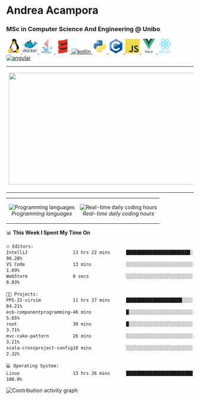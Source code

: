# Andrea Acampora
### MSc in Computer Science And Engineering @ Unibo

<!--
![Java](https://img.shields.io/badge/Java-Good-Green)
![Kotlin](https://img.shields.io/badge/Kotlin-Intermediate-blue)
![Python](https://img.shields.io/badge/Python-Intermediate-blue)
![C](https://img.shields.io/badge/C-Intermediate-blue)
![Scala](https://img.shields.io/badge/Scala-Beginner-yellow)
![C++](https://img.shields.io/badge/C++-Beginner-yellow)
![JavaScript](https://img.shields.io/badge/JavaScript-Beginner-yellow)
-->

<p align="left"> 
<a href="https://www.linux.org/" target="_blank" rel="noreferrer"> 
<img src="https://raw.githubusercontent.com/devicons/devicon/master/icons/linux/linux-original.svg" alt="linux" width="40" height="40"/> </a>
<a href="https://www.docker.com/" target="_blank" rel="noreferrer"> 
<img src="https://raw.githubusercontent.com/devicons/devicon/master/icons/docker/docker-original-wordmark.svg" alt="docker" width="40" height="40"/> </a> 
<a href="https://www.java.com" target="_blank" rel="noreferrer"> 
<img src="https://raw.githubusercontent.com/devicons/devicon/master/icons/java/java-original.svg" alt="java" width="40" height="40"/> </a> 
<a href="https://www.scala-lang.org" target="_blank" rel="noreferrer">
<img src="https://raw.githubusercontent.com/devicons/devicon/master/icons/scala/scala-original.svg" alt="scala" width="40" height="40"/> </a> 
<a href="https://kotlinlang.org" target="_blank" rel="noreferrer"> 
<img src="https://www.vectorlogo.zone/logos/kotlinlang/kotlinlang-icon.svg" alt="kotlin" width="40" height="40"/> </a> 
<a href="https://www.python.org" target="_blank" rel="noreferrer">
<img src="https://raw.githubusercontent.com/devicons/devicon/master/icons/python/python-original.svg" alt="python" width="40" height="40"/> </a> 
<a href="https://www.cprogramming.com/" target="_blank" rel="noreferrer">
<img src="https://raw.githubusercontent.com/devicons/devicon/master/icons/c/c-original.svg" alt="c" width="40" height="40"/> </a> 
<a href="https://developer.mozilla.org/en-US/docs/Web/JavaScript" target="_blank" rel="noreferrer"> 
<img src="https://raw.githubusercontent.com/devicons/devicon/master/icons/javascript/javascript-original.svg" alt="javascript" width="40" height="40"/> </a> 
<a href="https://vuejs.org/" target="_blank" rel="noreferrer">
<img src="https://raw.githubusercontent.com/devicons/devicon/master/icons/vuejs/vuejs-original-wordmark.svg" alt="vuejs" width="40" height="40"/> </a> 
<a href="https://reactjs.org/" target="_blank" rel="noreferrer">
<img src="https://raw.githubusercontent.com/devicons/devicon/master/icons/react/react-original-wordmark.svg" alt="react" width="40" height="40"/> </a> 
<a href="https://angular.io" target="_blank" rel="noreferrer"> 
<img src="https://angular.io/assets/images/logos/angular/angular.svg" alt="angular" width="40" height="40"/> </a> 
</p>


<table>
  <tr>
    <td> 
    <p align="center">
    <img src="https://github-readme-stats.vercel.app/api?username=andrea-acampora&show_icons=true&theme=gruvbox&hide_border=false" width="500px" height="300px">
    <br>
  </p> 
</td>
<td> 
  <p align="center">
    <img src="https://github-readme-streak-stats.herokuapp.com/?user=andrea-acampora&theme=gruvbox&hide_border=false" width="500px" height="300px">
    <br>
  </p> 
</td>
</tr>
</table>

<table>
  <tr>
    <td> 
    <p align="center">
    <img alt="Programming languages" src="https://wakatime.com/share/@Arop/7b1d5c62-1d9f-4a3a-836c-c29297ecc0b1.svg" width="500px" height="300px">
    <br>
    <em> Programming languages </em>
  </p> 
</td>
<td> 
  <p align="center">
    <img alt="Real-time daily coding hours" src="https://wakatime.com/share/@Arop/c3fe2869-5ef5-4bc3-8960-99ffe2d5723f.svg?sanitaze=true" width="500px" height="300px">
    <br>
    <em> Real-time daily coding hours </em>
  </p> 
</td>
</tr>
</table>

<!--START_SECTION:waka-->
📊 **This Week I Spent My Time On** 

```text
🔥 Editors: 
IntelliJ                 13 hrs 22 mins      ████████████████████████░   98.28% 
VS Code                  13 mins             ░░░░░░░░░░░░░░░░░░░░░░░░░   1.69% 
WebStorm                 0 secs              ░░░░░░░░░░░░░░░░░░░░░░░░░   0.03%

🐱‍💻 Projects: 
PPS-22-virsim            11 hrs 27 mins      █████████████████████░░░░   84.21% 
ecb-componentprogramming-46 mins             █░░░░░░░░░░░░░░░░░░░░░░░░   5.65% 
root                     30 mins             █░░░░░░░░░░░░░░░░░░░░░░░░   3.71% 
mvc-cake-pattern         26 mins             ░░░░░░░░░░░░░░░░░░░░░░░░░   3.21% 
scala-crossproject-config18 mins             ░░░░░░░░░░░░░░░░░░░░░░░░░   2.32%

💻 Operating System: 
Linux                    13 hrs 36 mins      █████████████████████████   100.0%

```


<!--END_SECTION:waka-->

<img alt="Contribution activity graph" src="charts/image.svg">

